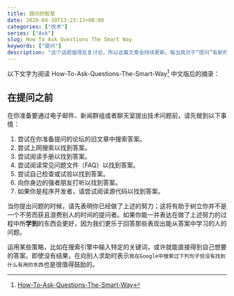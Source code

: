 ```yaml
---
title: 提问的智慧
date: 2020-04-30T13:23:13+08:00
categories: ["技术"]
series: ["Ask"]
slug: How To Ask Questions The Smart Way
keywords: ["提问"]
description: "这个话题值得反复讨论，所以这篇文章会持续更新，每当我对于“提问”有新的见解时，都会记录在这里"
---
```


以下文字为阅读 How-To-Ask-Questions-The-Smart-Way[^1] 中文版后的摘录：

## 在提问之前

在你准备要通过电子邮件、新闻群组或者聊天室提出技术问题前，请先做到以下事情：

1. 尝试在你准备提问的论坛的旧文章中搜索答案。
2. 尝试上网搜索以找到答案。
3. 尝试阅读手册以找到答案。
4. 尝试阅读常见问题文件（FAQ）以找到答案。
5. 尝试自己检查或试验以找到答案。
6. 向你身边的强者朋友打听以找到答案。
7. 如果你是程序开发者，请尝试阅读源代码以找到答案。

当你提出问题的时候，请先表明你已经做了上述的努力；这将有助于树立你并不是一个不劳而获且浪费别人的时间的提问者。如果你能一并表达在做了上述努力的过程中所**学到**的东西会更好，因为我们更乐于回答那些表现出能从答案中学习的人的问题。

运用某些策略，比如在搜索引擎中输入特定的关键词，或许就能直接得到自己想要的答案。即使没有结果，在向别人求助时表示`我在Google中搜索过下列句子但没有找到什么有用的东西`也是很值得鼓励的。

[^1]: [How-To-Ask-Questions-The-Smart-Way](https://github.com/ryanhanwu/How-To-Ask-Questions-The-Smart-Way)